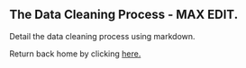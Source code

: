 ## The Data Cleaning Process - MAX EDIT. 

Detail the data cleaning process using markdown. 


Return back home by clicking [here.](index.md)
